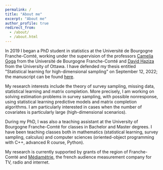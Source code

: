```yaml
---
permalink: /
title: "About me"
excerpt: "About me"
author_profile: true
redirect_from: 
  - /about/
  - /about.html
---
```


In 2019 I began a PhD student in statistics at the Université de Bourgogne Franche-Comté, working under the supervision of the professors [Camelia Goga](http://goga.perso.math.cnrs.fr) from the Université de Bourgogne Franche-Comté and [David Haziza](http://www.davidhaziza.com) from the University of Ottawa. I have defended my thesis entitled "Statistical learning for high-dimensional sampling" on September 12, 2022; the manuscript can be found [here](https://github.com/mehdiDagdoug/mehdiDagdoug.github.io/blob/master/files/Thèse_finale.pdf).


My research interests include the theory of survey sampling, missing data, statistical learning and matrix completion. More precisely, I am working on solving estimation problems in survey sampling, with possible nonresponse, using statistical learning predictive models and matrix completion algorithms. I am particularly interested in cases when the number of covariates is particularly large (high-dimensional scenarios). 

During my PhD, I was also a teaching assistant at the University of Bourgogne Franche-Comté for classes in Bachelor and Master degrees. I have been teaching classes both in mathematics (statistical learning, survey sampling, calculus) and computer sciences (oriented-object programming with C++, advanced R course, Python).

My research is currently supported by grants of the region of Franche-Comté and [Médiamétrie](https://www.mediametrie.fr/en), the french audience measurement company for TV, radio and internet. 

